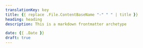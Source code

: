 ```yaml
---
translationKey: key
title: {{ replace .File.ContentBaseName "-" " " | title }}
heading: heading
description: This is a markdown frontmatter archetype

date: {{ .Date }}
draft: true
---
```

